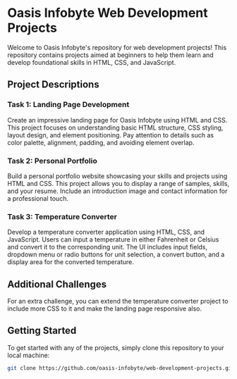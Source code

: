 # Oasis Infobyte Web Development Projects

Welcome to Oasis Infobyte's repository for web development projects! This repository contains projects aimed at beginners to help them learn and develop foundational skills in HTML, CSS, and JavaScript.

## Project Descriptions

### Task 1: Landing Page Development

Create an impressive landing page for Oasis Infobyte using HTML and CSS. This project focuses on understanding basic HTML structure, CSS styling, layout design, and element positioning. Pay attention to details such as color palette, alignment, padding, and avoiding element overlap.

### Task 2: Personal Portfolio

Build a personal portfolio website showcasing your skills and projects using HTML and CSS. This project allows you to display a range of samples, skills, and your resume. Include an introduction image and contact information for a professional touch.

### Task 3: Temperature Converter

Develop a temperature converter application using HTML, CSS, and JavaScript. Users can input a temperature in either Fahrenheit or Celsius and convert it to the corresponding unit. The UI includes input fields, dropdown menu or radio buttons for unit selection, a convert button, and a display area for the converted temperature.

## Additional Challenges

For an extra challenge, you can extend the temperature converter project to include more CSS to it and make the landing page responsive also.

## Getting Started

To get started with any of the projects, simply clone this repository to your local machine:

```bash
git clone https://github.com/oasis-infobyte/web-development-projects.git
